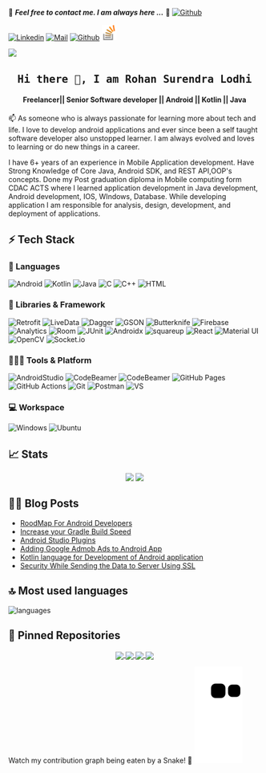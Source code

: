 
📝 ***Feel free to contact me. I am always here ...*** :slightly_smiling_face: [![Github](https://img.shields.io/github/followers/rohan5576?label=Follow%20Me&style=social)](https://github.com/rohan5576)
<br>
<br>
[![Linkedin](https://img.shields.io/badge/LinkedIn-Rohan%20Lodhi-blue?logo=Linkedin&logoColor=blue&labelColor=black)](https://www.linkedin.com/in/rohan-lodhi-b45330b4/)
[![Mail](https://img.shields.io/badge/Gmail-lodhirohan138@gmail.com-blue?logo=Gmail&logoColor=red&labelColor=black)](mailto:lodhirohan138@gmail.com)
[![Github](https://img.shields.io/badge/-rohan5576-black?style=flat&labelColor=black&logo=github&logoColor=white)](https://gitstats.me/rohan5576)
<a href="https://stackoverflow.com/users/6920195/rohan-lodhi?tab=profile" alt="Stack overflow"><code><img  height="30" src="https://github.com/harshalrj25/MasterAssetsRepo/blob/master/stackoverflow.png"></code></a>


![](https://komarev.com/ghpvc/?username=rohan5576&style=flat)

<h2 align='center'><samp><strong>Hi there 👋, I am Rohan Surendra Lodhi</strong></samp></h2>
<h4> <p  align='center'>Freelancer|| Senior Software developer || Android || Kotlin || Java </p></h4> 

<p align='left'> 📫 As someone who is always passionate for learning more about tech and life. I love to develop android applications and ever since been a self taught software developer also unstopped learner. I am always evolved and loves to  learning or do new things in a career.</p>

 I have 6+ years of an experience in Mobile Application development. Have Strong Knowledge of Core Java, Android SDK, and REST API,OOP's concepts.
 Done my Post graduation diploma in Mobile computing form CDAC ACTS where I learned application development in Java development, Android development, IOS, WIndows, Database. While developing application I am responsible for analysis, design, development, and deployment of applications.

## ⚡ Tech Stack

### 🚀 Languages

![Android](https://img.shields.io/badge/Android-778A35?style=for-the-badge)
![Kotlin](https://img.shields.io/badge/Kotlin-A020F0?style=for-the-badge)
![Java](https://img.shields.io/badge/Java-ED8B00?style=for-the-badge)
![C](https://img.shields.io/badge/C-00599C?style=for-the-badge)
![C++](https://img.shields.io/badge/C%2B%2B-00599C?style=for-the-badge)
![HTML](https://img.shields.io/badge/HTML-E34F26?style=for-the-badge)

### 🧩 Libraries & Framework

![Retrofit](https://img.shields.io/badge/Retrofit-81B62220232A?style=for-the-badge)
![LiveData](https://img.shields.io/badge/LiveData-DAF7A6?style=for-the-badge)
![Dagger](https://img.shields.io/badge/Dagger-0096FF?style=for-the-badge)
![GSON](https://img.shields.io/badge/GSON-20232A?style=for-the-badge)
![Butterknife](https://img.shields.io/badge/Butterknife-FFC300?style=for-the-badge)
![Firebase](https://img.shields.io/badge/Firebase-EFCD5D?style=for-the-badge)
![Analytics](https://img.shields.io/badge/Analytics-2FA046?style=for-the-badge)
![Room](https://img.shields.io/badge/Room-DAF7A6?style=for-the-badge)
![JUnit](https://img.shields.io/badge/Retrofit-JUnit?style=for-the-badge)
![Androidx](https://img.shields.io/badge/Androidx-20232A?style=for-the-badge)
![squareup](https://img.shields.io/badge/Squareup-EFCD5D?style=for-the-badge)
![React](https://img.shields.io/badge/React-20232A?style=for-the-badge)
![Material UI](https://img.shields.io/badge/Material--UI-0081CB?style=for-the-badge)
![OpenCV](https://img.shields.io/badge/OpenCV-27338e?style=for-the-badge)
![Socket.io](https://img.shields.io/badge/Socket.io-010101?&style=for-the-badge)

### 🧑🏻‍💻 Tools & Platform

![AndroidStudio](https://img.shields.io/badge/AndroidStudio-0096FF?style=for-the-badge)
![CodeBeamer](https://img.shields.io/badge/CodeBeamer-F05032?style=for-the-badge&logo=git)
![CodeBeamer](https://img.shields.io/badge/Jira-20232A?style=for-the-badge&logo=git)
![GitHub Pages](https://img.shields.io/badge/GitHub_Pages-100000?style=for-the-badge)
![GitHub Actions](https://img.shields.io/badge/GitHub_Actions-2088FF?style=for-the-badge)
![Git](https://img.shields.io/badge/Git-F05032?style=for-the-badge&logo=git)
![Postman](https://img.shields.io/badge/Postman-FF6C37?style=for-the-badge)
![VS](https://img.shields.io/badge/Visual_Studio-5C2D91?style=for-the-badge)

### 💻 Workspace

![Windows](https://img.shields.io/badge/Windows-0078D6?style=for-the-badge&logo=windows&logoColor=white)
![Ubuntu](https://img.shields.io/badge/Ubuntu-E95420?style=for-the-badge&logo=ubuntu&logoColor=white)

## 📈 Stats

<p align="center">
  <img width="48%" src="https://github-readme-stats.vercel.app/api?username=rohan5576&show_icons=true&hide_border=true&theme=radical" />
  <img width="48%" src="https://github-readme-streak-stats.herokuapp.com/?user=rohan5576&hide_border=true&theme=radical" />
</p>

## ✍🏻 Blog Posts

<!-- BLOG-POST-LIST:START -->
- [RoodMap For Android Developers](https://www.linkedin.com/pulse/android-developer-roadmap-rohan-lodhi)
- [Increase your Gradle Build Speed](https://www.linkedin.com/pulse/increase-your-gradle-build-speed-rohan-lodhi)
- [Android Studio Plugins](https://www.linkedin.com/pulse/android-studioplugins-rohan-lodhi/)
- [Adding Google Admob Ads to Android App](https://www.linkedin.com/pulse/adding-google-admob-ads-android-app-rohan-lodhi)
- [Kotlin language for Development of Android application](https://www.linkedin.com/pulse/article-shows-you-how-use-kotlin-language-development-rohan-lodhi)
- [Security While Sending the Data to Server Using SSL](https://www.linkedin.com/pulse/security-while-sending-data-server-using-sslsecure-sockets-lodhi/)
<!-- BLOG-POST-LIST:END -->


## 🔝 Most used languages

  <img alt="languages" src="https://github-readme-stats.vercel.app/api/top-langs/?username=rohan5576&layout=compact&hide_border=true&theme=radical" />



## 📕 Pinned Repositories

<p align="center">
  
<a href="https://github.com/rohan5576/rohan5576">
  <img align="center" src="https://github-readme-stats.vercel.app/api/pin/?username=rohan5576&repo=rohan5576&hide_border=true&theme=radical" />
</a>
  
<a href="https://github.com/rohan5576/MovieViewer">
  <img align="center" src="https://github-readme-stats.vercel.app/api/pin/?username=rohan5576&repo=MovieViewer&hide_border=true&theme=radical" />
</a>
  
<a href="https://github.com/rohan5576/TopMovies">
  <img align="center" src="https://github-readme-stats.vercel.app/api/pin/?username=rohan5576&repo=TopMovies&hide_border=true&theme=radical" />
</a>

 <a href="https://github.com/rohan5576/SongsArtistDetails">
  <img align="center" src="https://github-readme-stats.vercel.app/api/pin/?username=rohan5576&repo=SongsArtistDetails&hide_border=true&theme=radical" />
</a>

</p>      
        



Watch my contribution graph being eaten by a Snake! 🐍
![Snake animation](https://github.com/rohan5576/rohan5576/blob/output/github-contribution-grid-snake.svg)


